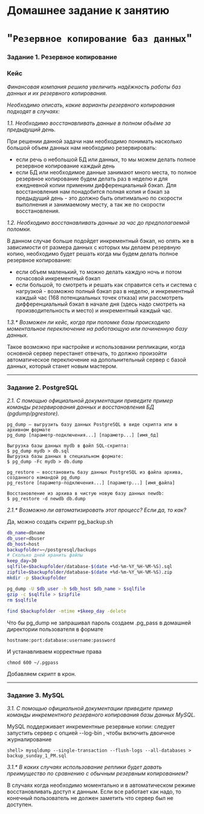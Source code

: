 # Домашнее задание к занятию 
# "`Резервное копирование баз данных`"

### Задание 1. Резервное копирование

### Кейс
_Финансовая компания решила увеличить надёжность работы баз данных и их резервного копирования._

_Необходимо описать, какие варианты резервного копирования подходят в случаях:_

_1.1. Необходимо восстанавливать данные в полном объёме за предыдущий день._

При решении данной задачи нам необходимо понимать насколько большой объем данных нам необходимо резервировать:
 - если речь о небольшой БД или данных, то мы можем делать полное резервное копирование каждый день
 - если БД или необходимое данные занимают много места, то полное резервное копирование будем делать раз в неделю и для ежедневной копии применим дифференциальный бэкап. Для восстановления нам понадобится полная копия и бэкап за предыдущий день - это должно быть опитимально по скорости выполнения и занимаемому месту, а так же по скорости  восстановления.

_1.2. Необходимо восстанавливать данные за час до предполагаемой поломки._

В данном случае больше подойдет инкрементный бэкап, но опять же в зависимости от размера данных с которых мы делаем резервную копию, необходимо будет решать когда мы будем делать полное резервное копирование:
- если объем маленький, то можно делать каждую ночь и потом почасовой инкрементный бэкап
- если большой, то смотреть и решать как справится сеть и система с нагрузкой - возможно полный бэкап раз в неделю, и инкрементный каждый час (168 потенциальных точек отказа) или рассмотреть дифференциальный бэкап в начале дня (здесь надо смотреть на производительность и место) и инкрементный каждый час.

_1.3.* Возможен ли кейс, когда при поломке базы происходило моментальное переключение на работающую или починенную базу данных._

Такое возможно при настройке и использовании репликации, когда основной сервер перестанет отвечать, то должно произойти автоматическое переключение на допольнительный сервер с базой данных, который станет новым мастером.

---

### Задание 2. PostgreSQL

_2.1. С помощью официальной документации приведите пример команды резервирования данных и восстановления БД (pgdump/pgrestore)._
```
pg_dump — выгрузить базу данных PostgreSQL в виде скрипта или в архивном формате
pg_dump [параметр-подключения...] [параметр...] [имя_бд]

Выгрузка базы данных mydb в файл SQL-скрипта:
$ pg_dump mydb > db.sql
Выгрузка базы данных в специальном формате:
$ pg_dump -Fc mydb > db.dump

pg_restore — восстановить базу данных PostgreSQL из файла архива, созданного командой pg_dump
pg_restore [параметр-подключения...] [параметр...] [имя_файла]

Восстановление из архива в чистую новую базу данных newdb:
$ pg_restore -d newdb db.dump
```
_2.1.* Возможно ли автоматизировать этот процесс? Если да, то как?_

Да, можно создать скрипт pg_backup.sh
```bash
db_name=dbname
db_user=dbuser
db_host=host
backupfolder=~/postgresql/backups 
# Сколько дней хранить файлы
keep_day=30
sqlfile=$backupfolder/database-$(date +%d-%m-%Y_%H-%M-%S).sql
zipfile=$backupfolder/database-$(date +%d-%m-%Y_%H-%M-%S).zip
mkdir -p $backupfolder

pg_dump -U $db_user -h $db_host $db_name > $sqlfile
gzip -c $sqlfile > $zipfile
rm $sqlfile
 
find $backupfolder -mtime +$keep_day -delete
```
Что бы pg_dump не запрашивал пароль создаем .pg_pass в домашней директории пользователя в формате
```
hostname:port:database:username:password
```
И устанавливаем корректные права
```
chmod 600 ~/.pgpass
```
Добавляем скрипт в крон.

---

### Задание 3. MySQL

_3.1. С помощью официальной документации приведите пример команды инкрементного резервного копирования базы данных MySQL._ 

MySQL поддерживает инкрементные резервные копии: следует запустить сервер с опцией --log-bin , чтобы включить двоичное журналирование
```
shell> mysqldump --single-transaction --flush-logs --all-databases > backup_sunday_1_PM.sql
```

_3.1.* В каких случаях использование реплики будет давать преимущество по сравнению с обычным резервным копированием?_

В случаях когда необходимо моментально и в автоматическом режиме восстановливать доступ к данным. Если все работает как надо, то конечный пользователь не должен заметить что сервер был не доступен.
